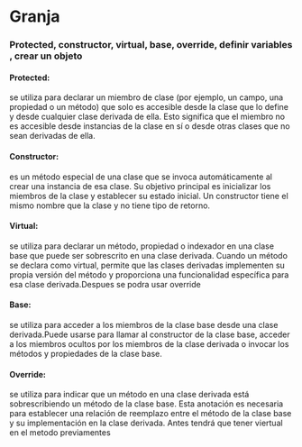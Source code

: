 # Granja

### Protected, constructor, virtual, base, override, definir variables , crear un objeto

#### Protected:
se utiliza para declarar un miembro de clase (por ejemplo, un campo, una propiedad o un método) que solo es accesible desde la clase que lo define y desde cualquier clase derivada de ella. Esto significa que el miembro no es accesible desde instancias de la clase en sí o desde otras clases que no sean derivadas de ella.

#### Constructor:
es un método especial de una clase que se invoca automáticamente al crear una instancia de esa clase. Su objetivo principal es inicializar los miembros de la clase y establecer su estado inicial. Un constructor tiene el mismo nombre que la clase y no tiene tipo de retorno.

#### Virtual:
se utiliza para declarar un método, propiedad o indexador en una clase base que puede ser sobrescrito en una clase derivada. Cuando un método se declara como virtual, permite que las clases derivadas implementen su propia versión del método y proporciona una funcionalidad específica para esa clase derivada.Despues se podra usar override

#### Base:
se utiliza para acceder a los miembros de la clase base desde una clase derivada.Puede usarse para llamar al constructor de la clase base, acceder a los miembros ocultos por los miembros de la clase derivada o invocar los métodos y propiedades de la clase base.

#### Override:
se utiliza para indicar que un método en una clase derivada está sobrescribiendo un método de la clase base. Esta anotación es necesaria para establecer una relación de reemplazo entre el método de la clase base y su implementación en la clase derivada. Antes tendrá que tener viertual en el metodo previamentes




